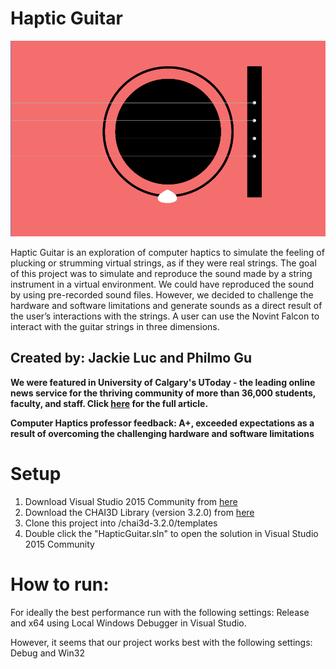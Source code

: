 # Haptic Guitar

![Haptic Guitar](images/hapticguitar_final.png)

Haptic Guitar is an exploration of computer haptics to simulate the feeling of plucking or strumming virtual strings, as if they were real strings. The goal of this project was to simulate and reproduce the sound made by a string instrument in a virtual environment. We could have reproduced the sound by using pre-recorded sound files. However, we decided to challenge the hardware and software limitations and generate sounds as a direct result of the user’s interactions with the strings. A user can use the Novint Falcon to interact with the guitar strings in three dimensions.

## Created by: Jackie Luc and Philmo Gu  

**We were featured in University of Calgary's UToday - the leading online news service for the thriving community of more than 36,000 students, faculty, and staff. Click [here](http://ucalgary.ca/utoday/issue/2017-04-12/computer-science-showcase-invites-visitors-engage-their-senses-real-and-virtual) for the full article.**

**Computer Haptics professor feedback: A+, exceeded expectations as a result of overcoming the challenging hardware and software limitations**

# Setup

1. Download Visual Studio 2015 Community from [here](https://www.microsoft.com/en-us/download/details.aspx?id=48146 "Microsoft")  
2. Download the CHAI3D Library (version 3.2.0) from [here](http://www.chai3d.org/download/releases "CHAI3D")  
3. Clone this project into /chai3d-3.2.0/templates  
4. Double click the "HapticGuitar.sln" to open the solution in Visual Studio 2015 Community

# How to run:

For ideally the best performance run with the following settings: Release and x64 using Local Windows Debugger in Visual Studio.

However, it seems that our project works best with the following settings: Debug and Win32
